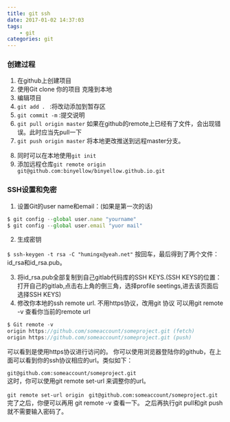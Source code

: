 ```yaml
---
title: git ssh
date: 2017-01-02 14:37:03
tags: 
    - git
categories: git
---
```

### 创建过程
1. 在github上创建项目
2. 使用Git clone 你的项目 克隆到本地
3. 编辑项目 
4. `git add . ` :将改动添加到暂存区
5. `git commit -m` :提交说明
6. `git pull origin master` 如果在github的remote上已经有了文件，会出现错误。此时应当先pull一下
7. `git push origin master` 将本地更改推送到远程master分支。
<!--more-->
8. 同时可以在本地使用`git init`
9. 添加远程仓库`git remote origin git@github.com:binyellow/binyellow.github.io.git`

### SSH设置和免密
1. 设置Git的user name和email：(如果是第一次的话)
```js
$ git config --global user.name "yourname"  
$ git config --global user.email "yuor mail"
```

2. 生成密钥

`$ ssh-keygen -t rsa -C "humingx@yeah.net"` 
按回车，最后得到了两个文件：id_rsa和id_rsa.pub。

3. 将id_rsa.pub全部复制到自己gitlab代码库的SSH KEYS.(SSH KEYS的位置：打开自己的gitlab,点击右上角的倒三角，选择profile seetings,进去该页面后选择SSH KEYS)
4. 修改你本地的ssh remote url. 不用https协议，改用git 协议
可以用git remote -v 查看你当前的remote url

```js
$ Git remote -v  
origin https://github.com/someaccount/someproject.git (fetch)  
origin https://github.com/someaccount/someproject.git (push)
```  
可以看到是使用https协议进行访问的。
你可以使用浏览器登陆你的github，在上面可以看到你的ssh协议相应的url。类似如下：

`git@github.com:someaccount/someproject.git`  
这时，你可以使用git remote set-url 来调整你的url。

`git remote set-url origin `
`git@github.com:someaccount/someproject.git`完了之后，你便可以再用 git remote -v 查看一下。
之后再执行git pull和git push就不需要输入密码了。